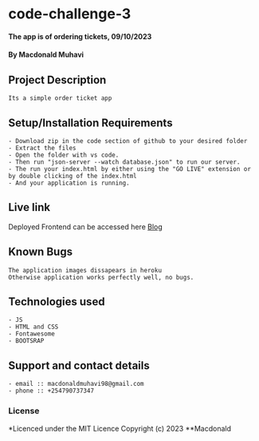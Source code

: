 # code-challenge-3
#### The app is of ordering tickets, 09/10/2023
#### **By Macdonald Muhavi**
## Project Description
    Its a simple order ticket app
## Setup/Installation Requirements
    - Download zip in the code section of github to your desired folder
    - Extract the files
    - Open the folder with vs code.
    - Then run "json-server --watch database.json" to run our server.
    - The run your index.html by either using the "GO LIVE" extension or by double clicking of the index.html
    - And your application is running.
       
## Live link
Deployed Frontend can be accessed here [Blog](https://.orderticket.app/)   


## Known Bugs
    The application images dissapears in heroku
    Otherwise application works perfectly well, no bugs.

## Technologies used
    - JS
    - HTML and CSS
    - Fontawesome
    - BOOTSRAP

## Support and contact details
    - email :: macdonaldmuhavi98@gmail.com
    - phone :: +254790737347

### License
*Licenced under the MIT Licence
Copyright (c) 2023 **Macdonald
